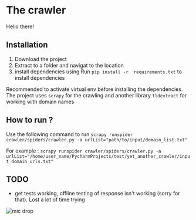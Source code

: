 # The crawler
Hello there!

## Installation
1. Download the project
2. Extract to a folder and navigat to the location
3. install dependencies using Run `pip install -r  requirements.txt` to install dependencies


Recommended to activate virtual env before installing the dependencies.
The project uses `scrapy` for the crawling and another library `tldextract` for working with domain names


## How to run ?
Use the following command to run
`scrapy runspider crawler/spiders/crawler.py -a urlList="path/to/input/domain_list.txt"`


For example : `scrapy runspider crawler/spiders/crawler.py -a urlList="/home/user_name/PycharmProjects/test/yet_another_crawler/input_domain_urls.txt"`


## TODO
* get tests working, offline testing of response isn't working (sorry for that). Lost a lot of time trying


![mic drop](mic_drop.gif)
